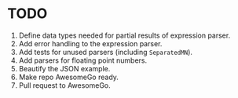 # TODO

1. Define data types needed for partial results of expression parser.
2. Add error handling to the expression parser.
2. Add tests for unused parsers (including `SeparatedMN`).
3. Add parsers for floating point numbers.
4. Beautify the JSON example.
5. Make repo AwesomeGo ready.
6. Pull request to AwesomeGo.